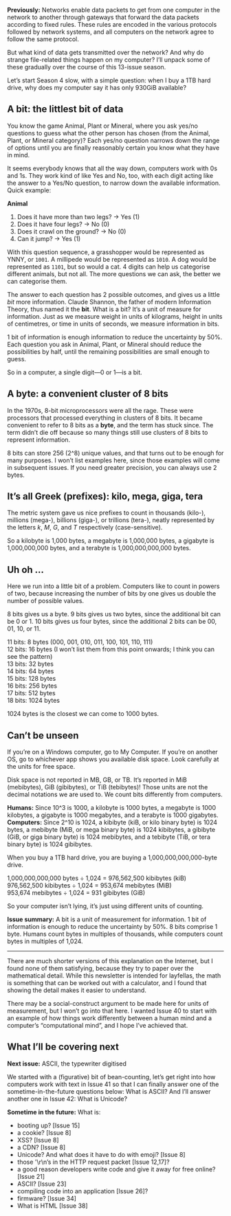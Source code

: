 **Previously:** Networks enable data packets to get from one computer in the network to another through gateways that forward the data packets according to fixed rules. These rules are encoded in the various protocols followed by network systems, and all computers on the network agree to follow the same protocol.

But what kind of data gets transmitted over the network? And why do strange file-related things happen on my computer? I’ll unpack some of these gradually over the course of this 13-issue season.

Let’s start Season 4 slow, with a simple question: when I buy a 1TB hard drive, why does my computer say it has only 930GiB available?

## A bit: the littlest bit of data

You know the game Animal, Plant or Mineral, where you ask yes/no questions to guess what the other person has chosen (from the Animal, Plant, or Mineral category)? Each yes/no question narrows down the range of options until you are finally reasonably certain you know what they have in mind.

It seems everybody knows that all the way down, computers work with 0s and 1s. They work kind of like Yes and No, too, with each digit acting like the answer to a Yes/No question, to narrow down the available information. Quick example:

**Animal**

1. Does it have more than two legs? → Yes (1)
2. Does it have four legs? → No (0)
3. Does it crawl on the ground? → No (0)
4. Can it jump? → Yes (1)

With this question sequence, a grasshopper would be represented as YNNY, or `1001`. A millipede would be represented as `1010`. A dog would be represented as `1101`, but so would a cat. 4 digits can help us categorise different animals, but not all. The more questions we can ask, the better we can categorise them.

The answer to each question has 2 possible outcomes, and gives us a little _bit_ more information. Claude Shannon, the father of modern Information Theory, thus named it the **bit**. What is a bit? It’s a unit of measure for information. Just as we measure weight in units of kilograms, height in units of centimetres, or time in units of seconds, we measure information in bits.

1 bit of information is enough information to reduce the uncertainty by 50%. Each question you ask in Animal, Plant, or Mineral should reduce the possibilities by half, until the remaining possibilities are small enough to guess.

So in a computer, a single digit—0 or 1—is a bit.

## A byte: a convenient cluster of 8 bits

In the 1970s, 8-bit microprocessors were all the rage. These were processors that processed everything in clusters of 8 bits. It became convenient to refer to 8 bits as a **byte**, and the term has stuck since. The term didn’t die off because so many things still use clusters of 8 bits to represent information.

8 bits can store 256 (2^8) unique values, and that turns out to be enough for many purposes. I won’t list examples here, since those examples will come in subsequent issues. If you need greater precision, you can always use 2 bytes.

## It’s all Greek (prefixes): kilo, mega, giga, tera

The metric system gave us nice prefixes to count in thousands (kilo-), millions (mega-), billions (giga-), or trillions (tera-), neatly represented by the letters _k_, _M_, _G_, and _T_ respectively (case-sensitive).

So a kilobyte is 1,000 bytes, a megabyte is 1,000,000 bytes, a gigabyte is 1,000,000,000 bytes, and a terabyte is 1,000,000,000,000 bytes.

## Uh oh …

Here we run into a little bit of a problem. Computers like to count in powers of two, because increasing the number of bits by one gives us double the number of possible values.

8 bits gives us a byte. 9 bits gives us two bytes, since the additional bit can be 0 or 1. 10 bits gives us four bytes, since the additional 2 bits can be 00, 01, 10, or 11.

11 bits: 8 bytes (000, 001, 010, 011, 100, 101, 110, 111)  
12 bits: 16 bytes (I won’t list them from this point onwards; I think you can see the pattern)  
13 bits: 32 bytes  
14 bits: 64 bytes  
15 bits: 128 bytes  
16 bits: 256 bytes  
17 bits: 512 bytes  
18 bits: 1024 bytes  

1024 bytes is the closest we can come to 1000 bytes.

## Can’t be unseen

If you’re on a Windows computer, go to My Computer. If you’re on another OS, go to whichever app shows you available disk space. Look carefully at the units for free space.

Disk space is not reported in MB, GB, or TB. It’s reported in MiB (mebibytes), GiB (gibibytes), or TiB (tebibytes)! Those units are not the decimal notations we are used to. We count bits differently from computers.

**Humans:** Since 10^3 is 1000, a kilobyte is 1000 bytes, a megabyte is 1000 kilobytes, a gigabyte is 1000 megabytes, and a terabyte is 1000 gigabytes.  
**Computers:** Since 2^10 is 1024, a kibibyte (kiB, or kilo binary byte) is 1024 bytes, a mebibyte (MiB, or mega binary byte) is 1024 kibibytes, a gibibyte (GiB, or giga binary byte) is 1024 mebibytes, and a tebibyte (TiB, or tera binary byte) is 1024 gibibytes.  

When you buy a 1TB hard drive, you are buying a 1,000,000,000,000-byte drive.

1,000,000,000,000 bytes ÷ 1,024 = 976,562,500 kibibytes (kiB)  
976,562,500 kibibytes ÷ 1,024 = 953,674 mebibytes (MiB)  
953,674 mebibytes ÷ 1,024 = 931 gibibytes (GiB)  

So your computer isn’t lying, it’s just using different units of counting.

**Issue summary:** A bit is a unit of measurement for information. 1 bit of information is enough to reduce the uncertainty by 50%. 8 bits comprise 1 byte. Humans count bytes in multiples of thousands, while computers count bytes in multiples of 1,024.

-----

There are much shorter versions of this explanation on the Internet, but I found none of them satisfying, because they try to paper over the mathematical detail. While this newsletter is intended for layfellas, the math is something that can be worked out with a calculator, and I found that showing the detail makes it easier to understand.

There may be a social-construct argument to be made here for units of measurement, but I won’t go into that here. I wanted Issue 40 to start with an example of how things work differently between a human mind and a computer’s “computational mind”, and I hope I’ve achieved that.

## What I’ll be covering next

**Next issue:** ASCII, the typewriter digitised

We started with a (figurative) bit of bean-counting, let’s get right into how computers work with text in Issue 41 so that I can finally answer one of the sometime-in-the-future questions below: What is ASCII? And I’ll answer another one in Issue 42: What is Unicode?

**Sometime in the future:** What is:

- booting up? [Issue 15]
- a cookie? [Issue 8]
- XSS? [Issue 8]
- a CDN? [Issue 8]
- Unicode? And what does it have to do with emoji? [Issue 8]
- those '\r\n’s in the HTTP request packet [Issue 12,17]?
- a good reason developers write code and give it away for free online? [Issue 21]
- ASCII? [Issue 23]
- compiling code into an application [Issue 26]?
- firmware? [Issue 34]
- What is HTML [Issue 38]
